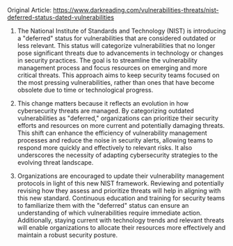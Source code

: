 Original Article: https://www.darkreading.com/vulnerabilities-threats/nist-deferred-status-dated-vulnerabilities

1) The National Institute of Standards and Technology (NIST) is introducing a "deferred" status for vulnerabilities that are considered outdated or less relevant. This status will categorize vulnerabilities that no longer pose significant threats due to advancements in technology or changes in security practices. The goal is to streamline the vulnerability management process and focus resources on emerging and more critical threats. This approach aims to keep security teams focused on the most pressing vulnerabilities, rather than ones that have become obsolete due to time or technological progress.

2) This change matters because it reflects an evolution in how cybersecurity threats are managed. By categorizing outdated vulnerabilities as "deferred," organizations can prioritize their security efforts and resources on more current and potentially damaging threats. This shift can enhance the efficiency of vulnerability management processes and reduce the noise in security alerts, allowing teams to respond more quickly and effectively to relevant risks. It also underscores the necessity of adapting cybersecurity strategies to the evolving threat landscape.

3) Organizations are encouraged to update their vulnerability management protocols in light of this new NIST framework. Reviewing and potentially revising how they assess and prioritize threats will help in aligning with this new standard. Continuous education and training for security teams to familiarize them with the "deferred" status can ensure an understanding of which vulnerabilities require immediate action. Additionally, staying current with technology trends and relevant threats will enable organizations to allocate their resources more effectively and maintain a robust security posture.